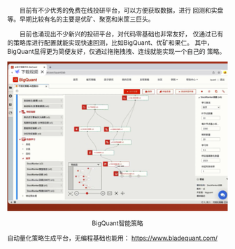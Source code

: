 &emsp;&emsp;目前有不少优秀的免费在线投研平台，可以方便获取数据，进行
回测和实盘等。早期比较有名的主要是优矿、聚宽和米筐三巨头。

&emsp;&emsp;目前也涌现出不少新兴的投研平台，对代码零基础也非常友好，
仅通过已有的策略库进行配置就能实现快速回测，比如BigQuant、优矿和果仁。
其中，BigQuant显得更为简便友好，仅通过拖拖拽拽、连线就能实现一个自己的
策略。

![BigQuant智能策略](./a_img/BigQuant.png)
<center>BigQuant智能策略</center>

自动量化策略生成平台，无编程基础也能用：
https://www.bladequant.com/